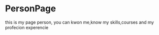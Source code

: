 # PersonPage
this is my page person, you can kwon me,know my skills,courses and my profecion experencie  
